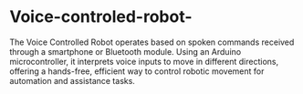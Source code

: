 # Voice-controled-robot-
The Voice Controlled Robot operates based on spoken commands received through a smartphone or Bluetooth module. Using an Arduino microcontroller, it interprets voice inputs to move in different directions, offering a hands-free, efficient way to control robotic movement for automation and assistance tasks.
